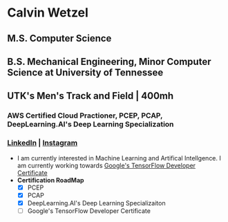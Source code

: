 # Calvin Wetzel
## M.S. Computer Science
## B.S. Mechanical Engineering, Minor Computer Science at University of Tennessee
## UTK's Men's Track and Field | 400mh
### AWS Certified Cloud Practioner, PCEP, PCAP, DeepLearning.AI's Deep Learning Specialization
### [LinkedIn](https://www.linkedin.com/in/calvinwetzel/) | [Instagram](https://www.instagram.com/calvin_wetzel/)
- I am currently interested in Machine Learning and Artifical Intellgence. I am currently working towards [Google's TensorFlow Developer Certificate](https://www.tensorflow.org/certificate)
-  **Certification RoadMap**
     - [x] PCEP
     - [x] PCAP
     - [x] DeepLearning.AI's Deep Learning Specializaiton
     - [ ] Google's TensorFlow Developer Certificate
